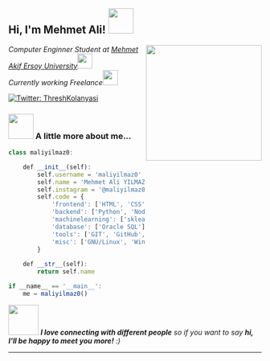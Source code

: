 <h2> Hi, I'm Mehmet Ali! <img src="https://media.giphy.com/media/mGcNjsfWAjY5AEZNw6/giphy.gif" width="50"></h2>
<img align='right' src="https://media.giphy.com/media/mIZ9rPeMKefm0/giphy.gif" width="230">
<p><em>Computer Enginner Student at <a href="https://www.mehmetakif.edu.tr/">Mehmet Akif Ersoy University</a><img src="https://media.giphy.com/media/fYSnHlufseco8Fh93Z/giphy.gif" width="30"></br>Currently working Freelance<img src="https://media.giphy.com/media/WUlplcMpOCEmTGBtBW/giphy.gif" width="30"> 
</em></p>

[![Twitter: ThreshKolanyasi](https://img.shields.io/twitter/follow/ThreshKolanyasi?style=social)](https://twitter.com/ThreshKolanyasi)

### <img src="https://media.giphy.com/media/VgCDAzcKvsR6OM0uWg/giphy.gif" width="50"> A little more about me...  

```javascript
class maliyilmaz0:

    def __init__(self):
        self.username = 'maliyilmaz0'
        self.name = 'Mehmet Ali YILMAZ'
        self.instagram = '@maliyilmaz0'
        self.code = {
            'frontend': ['HTML', 'CSS', 'JavaScript', 'ReactJS', 'React Native'],
            'backend': ['Python', 'NodeJS'],
            'machinelearning': ['sklearn', 'pandas', 'numpy'],
            'database': ['Oracle SQL'],
            'tools': ['GIT', 'GitHub', 'VS Code', 'Jupyter notebook'],
            'misc': ['GNU/Linux', 'Windows']
        }
        
    def __str__(self):
        return self.name

if __name__ == '__main__':
    me = maliyilmaz0()
```

<img src="https://media.giphy.com/media/LnQjpWaON8nhr21vNW/giphy.gif" width="60"> <em><b>I love connecting with different people</b> so if you want to say <b>hi, I'll be happy to meet you more!</b> :)</em>

---
